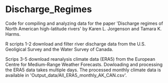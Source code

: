 # Discharge_Regimes

Code for compiling and analyzing data for the paper 'Discharge regimes of  North American high-latitude rivers' by Karen L. Jorgenson and Tamara K. Harms. 

R scripts 1-2 download and filter river discharge data from the U.S. Geoligical Survey and the Water Survey of Canada. 

Scrips 3-5 download reanalysis climate data (ERA5) from the European Centre for Medium-Range Weather Forecasts. Dowloading and processing the ERA5 data takes multiple days. The processed monthly climate data is available in 'Output_data/All_ERA5_monthly_AK_CAN.csv'.
